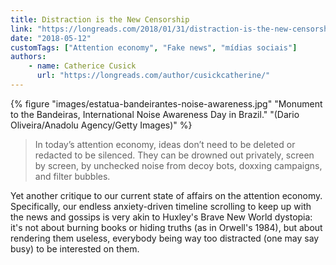 ```yaml
---
title: Distraction is the New Censorship
link: "https://longreads.com/2018/01/31/distraction-is-the-new-censorship/"
date: "2018-05-12"
customTags: ["Attention economy", "Fake news", "mídias sociais"]
authors:
    - name: Catherice Cusick
      url: "https://longreads.com/author/cusickcatherine/"
---
```


{% figure "images/estatua-bandeirantes-noise-awareness.jpg" "Monument to the Bandeiras, International Noise Awareness Day in Brazil." "(Dario Oliveira/Anadolu Agency/Getty Images)" %}

> In today’s attention economy, ideas don’t need to be deleted or redacted to be silenced. They can be drowned out privately, screen by screen, by unchecked noise from decoy bots, doxxing campaigns, and filter bubbles.

Yet another critique to our current state of affairs on the attention economy. Specifically, our endless anxiety-driven timeline scrolling to keep up with the news and gossips is very akin to Huxley's Brave New World dystopia: it's not about burning books or hiding truths (as in Orwell's 1984), but about rendering them useless, everybody being way too distracted (one may say busy) to be interested on them.
